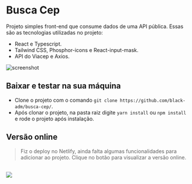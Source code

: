 # Busca Cep
Projeto simples front-end que consume dados de uma API pública.
Essas são as tecnologias utilizadas no projeto:

- React e Typescript.
- Tailwind CSS, Phosphor-icons e React-input-mask.
- API do Viacep e Axios.

![screenshot](https://i.ibb.co/qWnhxjx/busca-cep.png)

## Baixar e testar na sua máquina
- Clone o projeto com o comando `git clone https://github.com/black-adm/busca-cep/`.
- Após clonar o projeto, na pasta raiz digite `yarn install` ou `npm install` e rode o projeto após instalação.
  
## Versão online
> Fiz o deploy no Netlify, ainda falta algumas funcionalidades para adicionar ao projeto.
> Clique no botão para visualizar a versão online.
<br>
<a href="https://projeto-buscacep.netlify.app/"><img width="" align="center" src="https://camo.githubusercontent.com/9b4f32f079772e1d06a8ac88091cc4050801eafbf0e3d4c05e6e034017188619/68747470733a2f2f7265732e636c6f7564696e6172792e636f6d2f6c756b656d6f72616c65732f696d6167652f75706c6f61642f76313539393738353331392f726561646d655f6c6f676f732f64656d6f5f6f6e5f6e65746c6966795f756d6a6d63682e706e67"/></a>
